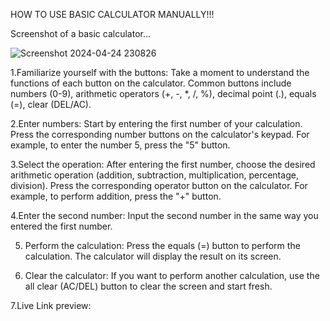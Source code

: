 HOW TO USE BASIC CALCULATOR MANUALLY!!!

Screenshot of a basic calculator...

![Screenshot 2024-04-24 230826](https://github.com/Gurukirank2024/My_Projects/assets/167998862/63cd9d0b-c6f4-484d-a434-2516e9ece0f8)


 1.Familiarize yourself with the buttons: 
      Take a moment to understand the functions of each button on the calculator. Common buttons include numbers (0-9), 
      arithmetic operators (+, -, *, /, %), decimal point (.), equals (=), clear (DEL/AC).

 2.Enter numbers: 
      Start by entering the first number of your calculation. Press the corresponding number buttons on the calculator's keypad.
      For example, to enter the number 5, press the "5" button.

 3.Select the operation:
       After entering the first number, choose the desired arithmetic operation (addition, subtraction, multiplication, percentage, division). 
       Press the corresponding operator button on the calculator. For example, to perform addition, press the "+" button.

 4.Enter the second number:
       Input the second number in the same way you entered the first number.

 
 5. Perform the calculation:
       Press the equals (=) button to perform the calculation. The calculator will display the result on its screen.


 
 6. Clear the calculator:
        If you want to perform another calculation, use the all clear (AC/DEL) button to clear the screen and start fresh.


 7.Live Link preview:
     


  





